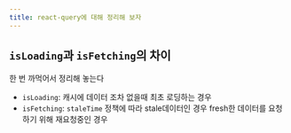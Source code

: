 ```yaml
---
title: react-query에 대해 정리해 보자
---
```

## `isLoading`과 `isFetching`의 차이
한 번 까먹어서 정리해 놓는다
- `isLoading`: 캐시에 데이터 조차 없을때 최초 로딩하는 경우
- `isFetching`: `staleTime` 정책에 따라 stale데이터인 경우 fresh한 데이터를 요청하기 위해 재요청중인 경우